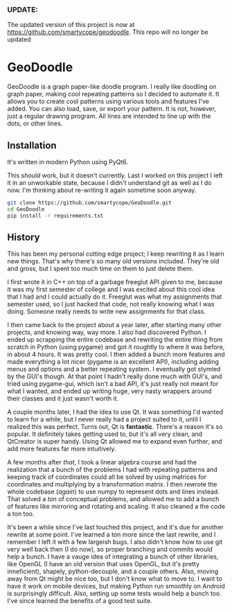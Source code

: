 ### UPDATE:
The updated version of this project is now at https://github.com/smartycope/geodoodle. This repo will no longer be updated

# GeoDoodle
GeoDoodle is a graph paper-like doodle program. I really like doodling on graph paper, making cool repeating patterns so I decided to automate it. It allows you to create cool patterns using various tools and features I've added. You can also load, save, or export your pattern. It is not, however, just a regular drawing program. All lines are intended to line up with the dots, or other lines.

## Installation
It's written in modern Python using PyQt6.

This *should* work, but it doesn't currently. Last I worked on this project I left it in an unworkable state, because I didn't understand git as well as I do now. I'm thinking about re-writing it again sometime soon anyway.
```bash
git clone https://github.com/smartycope/GeoDoodle.git
cd GeoDoodle
pip install -r requirements.txt
```

## History
This has been my personal cutting edge project; I keep rewriting it as I learn new things. That's why there's so many old versions included. They're old and gross, but I spent too much time on them to just delete them.

I first wrote it in C++ on top of a garbage freeglut API given to me, because it was my first semester of college and I was excited about this cool idea that I had and I could actually do it. Freeglut was what my assignments that semester used, so I just hacked that code, not really knowing what I was doing. Someone really needs to write new assignments for that class.

I then came back to the project about a year later, after starting many other projects, and knowing way, way more. I also had discovered Python. I ended up scrapping the entire codebase and rewriting the entire thing from scratch in Python (using pygame) and got it roughtly to where it was before, in about 4 hours. It was pretty cool. I then added a bunch more features and made everything a lot nicer (pygame is an excellent API), including adding menus and options and a better repeating system. I eventually got stymied by the GUI's though. At that point I hadn't really done much with GUI's, and tried using pygame-gui, which isn't a bad API, it's just really not meant for what I wanted, and ended up writing huge, very nasty wrappers around their classes and it just wasn't worth it.

A couple months later, I had the idea to use Qt. It was something I'd wanted to learn for a while, but I never really had a project suited to it, until I realized this was perfect. Turns out, Qt is **fantastic**. There's a reason it's so popular. It definitely takes getting used to, but it's all very clean, and QtCreator is super handy. Using Qt allowed me to expand even further, and add more features far more intuitively.

A few months after *that*, I took a linear algebra course and had the realization that a bunch of the problems I had with repeating patterns and keeping track of coordinates could all be solved by using matrices for coordinates and multiplying by a transformation matrix. I then rewrote the whole codebase (*again*) to use numpy to represent dots and lines instead. That solved a *ton* of conceptual problems, and allowed me to add a bunch of features like mirroring and rotating and scaling. It also cleaned a the code a ton too. 

It's been a while since I've last touched this project, and it's due for another rewrite at some point. I've learned a ton more since the last rewrite, and I remember I left it with a few largeish bugs. I also didn't know how to use git very well back then (I do now), so proper branching and commits would help a bunch. I have a vauge idea of integrating a bunch of other libraries, like OpenGL (I have an old version that uses OpenGL, but it's pretty inneficient), shapely, python-decouple, and a couple others. Also, moving away from Qt might be nice too, but I don't know what to move to. I want to have it work on mobile devices, but making Python run smoothly on Android is surprisingly difficult. Also, setting up some tests would help a bunch too. I've since learned the benefits of a good test suite.

